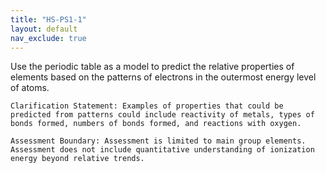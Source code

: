 ```yaml
---
title: "HS-PS1-1"
layout: default
nav_exclude: true
---
```

<script src="https://cdn.mathjax.org/mathjax/latest/MathJax.js?config=TeX-AMS-MML_HTMLorMML" type="text/javascript"></script>

<!--<center>
<img src="images/pt-row-col.png" alt="drawing" width="90%"/>
</center>
-->

Use the periodic table as a model to predict the relative properties of elements based on the patterns of
electrons in the outermost energy level of atoms.

<!--more-->

    Clarification Statement: Examples of properties that could be predicted from patterns could include reactivity of metals, types of bonds formed, numbers of bonds formed, and reactions with oxygen.

    Assessment Boundary: Assessment is limited to main group elements. Assessment does not include quantitative understanding of ionization energy beyond relative trends.
